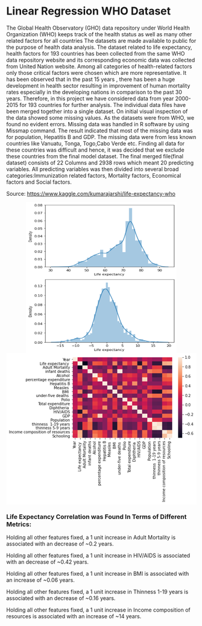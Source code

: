 # Linear Regression WHO Dataset

<p align="left">
The Global Health Observatory (GHO) data repository under World Health Organization (WHO) keeps track of the health status as well as many other related factors for all countries The datasets are made available to public for the purpose of health data analysis. The dataset related to life expectancy, health factors for 193 countries has been collected from the same WHO data repository website and its corresponding economic data was collected from United Nation website. Among all categories of health-related factors only those critical factors were chosen which are more representative. It has been observed that in the past 15 years , there has been a huge development in health sector resulting in improvement of human mortality rates especially in the developing nations in comparison to the past 30 years. Therefore, in this project we have considered data from year 2000-2015 for 193 countries for further analysis. The individual data files have been merged together into a single dataset. On initial visual inspection of the data showed some missing values. As the datasets were from WHO, we found no evident errors. Missing data was handled in R software by using Missmap command. The result indicated that most of the missing data was for population, Hepatitis B and GDP. The missing data were from less known countries like Vanuatu, Tonga, Togo,Cabo Verde etc. Finding all data for these countries was difficult and hence, it was decided that we exclude these countries from the final model dataset. The final merged file(final dataset) consists of 22 Columns and 2938 rows which meant 20 predicting variables. All predicting variables was then divided into several broad categories:​Immunization related factors, Mortality factors, Economical factors and Social factors.
  
 Source: https://www.kaggle.com/kumarajarshi/life-expectancy-who
</p>

<p align="center">
  <img src = "https://github.com/bkullukcu/linear-regression-who-dataset/blob/master/Distplot.png" width = "400" height = "200" align = "center"><img src = "https://github.com/bkullukcu/linear-regression-who-dataset/blob/master/Distplot_Predictions.png" width = "400" height = "200" align = "center"><img src = "https://github.com/bkullukcu/linear-regression-who-dataset/blob/master/Heatmap.png" width = "600" height = "400" align = "center">
</p>

### Life Expectancy Correlation was Found In Terms of Different Metrics:

<p align="left">
Holding all other features fixed, a 1 unit increase in Adult Mortality is associated with an decrease of ~0.2 years.
  </p>
  <p align="left">
Holding all other features fixed, a 1 unit increase in HIV/AIDS is associated with an decrease of ~0.42 years.
  </p>
  <p align="left">
Holding all other features fixed, a 1 unit increase in BMI is associated with an increase of ~0.06 years.
</p>
<p align="left">
Holding all other features fixed, a 1 unit increase in Thinness 1-19 years is associated with an decrease of ~0.16 years.
</p>
<p align="left">
Holding all other features fixed, a 1 unit increase in Income composition of resources is associated with an increase of ~14 years.
</p>
